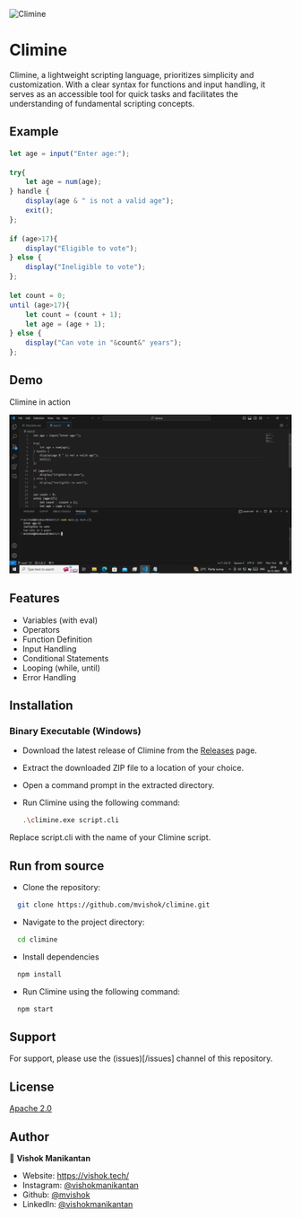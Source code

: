 
![Climine](https://socialify.git.ci/mvishok/climine/image?description=1&descriptionEditable=A%20lightweight%20scripting%20language%20for%20simplicity&font=Source%20Code%20Pro&forks=1&issues=1&language=1&logo=https%3A%2F%2Fi.postimg.cc%2FRFpgk3rb%2Fclimine.png&name=1&owner=1&pattern=Charlie%20Brown&pulls=1&stargazers=1&theme=Auto)

# Climine

Climine, a lightweight scripting language, prioritizes simplicity and customization. With a clear syntax for functions and input handling, it serves as an accessible tool for quick tasks and facilitates the understanding of fundamental scripting concepts.


## Example

```javascript
let age = input("Enter age:");

try{
    let age = num(age);
} handle {
    display(age & " is not a valid age");
    exit();
};

if (age>17){
    display("Eligible to vote");
} else {
    display("Ineligible to vote");
};

let count = 0;
until (age>17){
    let count = (count + 1);
    let age = (age + 1);
} else {
    display("Can vote in "&count&" years");
};

```


## Demo

Climine in action


![Screenshot](capture.png)

## Features

- Variables (with eval)
- Operators
- Function Definition
- Input Handling
- Conditional Statements
- Looping (while, until)
- Error Handling

## Installation

### Binary Executable (Windows)

 - Download the latest release of Climine from the [Releases](https://github.com/mvishok/climine/releases) page.

 - Extract the downloaded ZIP file to a location of your choice.

 - Open a command prompt in the extracted directory.

 - Run Climine using the following command:
   ```bash
   .\climine.exe script.cli
   ```
   
Replace script.cli with the name of your Climine script.
    
## Run from source

 - Clone the repository:

```bash
  git clone https://github.com/mvishok/climine.git
```

 - Navigate to the project directory:

```bash
  cd climine
```

 - Install dependencies
```bash
  npm install
```

 - Run Climine using the following command:

```bash
  npm start
```
  




## Support

For support, please use the (issues)[/issues] channel of this repository.


## License

[Apache 2.0](LICENSE)

## Author

👤 **Vishok Manikantan**

* Website: https://vishok.tech/
* Instagram: [@vishokmanikantan](https://instagram.com/vishokmanikantan)
* Github: [@mvishok](https://github.com/mvishok)
* LinkedIn: [@vishokmanikantan](https://linkedin.com/in/vishokmanikantan)
